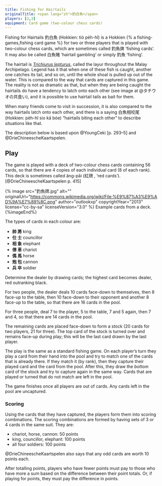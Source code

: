 ```yaml
---
title: Fishing for Hairtails
originalTitle: <span lang="zh">釣白魚</span>
players: [2,3]
equipment: Card game (two-colour chess cards)
---
```


<p class="lead">
Fishing for Hairtails <span lang="zh-Hant">釣白魚</span> (Hokkien: <span lang="nan-Latn">tiò pe̍h-hî</span>) is a Hokkien {% a fishing-games,fishing card game %} for two or three players that is played with two-colour chess cards, which are sometimes called <span lang="zh-Hant">釣魚牌</span> ‘fishing cards’.  It may also be called <span lang="zh-Hant">白魚賭</span> ‘hairtail gambling’ or simply <span lang="zh-Hant">釣魚</span> ‘fishing’.
</p>

<!-- excerpt -->

The hairtail is [<cite>Trichiurus lepturus</cite>,](https://en.wikipedia.org/wiki/Largehead_hairtail) called the <span lang="ms">layur</span> throughout the Malay Archipelago. Legend has it that when one of these fish is caught, another one catches its tail, and so on, until the whole shoal is pulled up out of the water. This is compared to the way that cards are captured in this game. The reality is not as dramatic as that, but when they are being caught the hairtails do have a tendency to latch onto each other (see image at @タチウオの共食い), and it is possible to use hairtail tails as bait for them.

When many friends come to visit in succession, it is also compared to the way hairtails latch onto each other, and there is a saying <span lang="zh-Hant">白魚相咬尾</span> (Hokkien: <span lang="nan-Latn">pe̍h-hî sio kā bóe</span>) “hairtails biting each other” to describe situations like that.

The description below is based upon @YoungCeki [p. 293–5] and @DrieChineescheKaartspelen.

<!--
Chineesche visschers verhalen vandezen visch dat,wan eréénuiteenschool aandenhoek gevangen isenuithetwater gehaald wordt,denaaste buurman hem onmiddelijk indenstaart bijtenzich mede laat optrekken.Deze handeling plant zich voort door degeheele school en200ge beurt hetdatdevisscher meteenonbeduidend stukje aas,bestaande uiteenmoot vandenzelfden »witten visch"inéénkeer eengroot aantal dier visschen vaugt. Nuheeft deChineesche kaartspeler dievorming vancenaaneenschakeling door den »witten visch "vergeleken metdevorming vanseriën inzijnkaartspel ,en aanééndier spelen dennaam »denwitten visch hengelen “gegeven . Buiten het kaartspel wordt deze hebbelijkheid van den »witten visch" nog gebezigd om te wijzen op een ongewoon groot aantal vrienden, die achtereenvolgens op den zelfdeuntijd een bezoek komen brengen. Het achter elkander binnenkomen der vrieden wordt nl. vergeleken met die reeks witte visschen aan den hengel, en onder een welkemstgroet voegt de gastheer den bezoekers toe: "de witte visschen bitjen elkander in den staart"

Chinese fishermen tell that when one of the school's fish is caught at an angle and taken out of the water, its next neighbour immediately bites its tail and pulls it up with him. This action is repeated throughout the whole school and 200 times the fisherman fishes a large number of fish with an insignificant piece of bait consisting of the same "white fish". Now the Chinese card player has compared the formation of cen links by the "white fish" with the formation of saris in his card game, and has given this game the name "angling the white fish". Outside the card game, the "whitefish's" ability is also used to refer to an unusually large number of friends who come to visit successively at the same time. The arrival of friends one after the other is compared to a series of white fish on a fishing rod, and under a greeting the host adds: "the white fish bit each other in the tail".

Translated with www.DeepL.com/Translator (free version)

-->

<!-- 
一方有難，八方追著啃

釣帶魚時，會發生一種神奇現象。《海錯圖》畫的就是這個場景：一隻帶魚咬鉤後，另一隻會咬住它的尾巴，一起被提出水。

這可不是瞎說的，今天人們釣帶魚時，仍能看到這種奇觀，有時甚至能一次提起三四條帶魚。閩南有漁諺「白魚相咬尾」、「白魚連尾釣」即此。

原文網址：https://kknews.cc/food/mpov422.html

When one side is in trouble, all sides follow

When fishing for striped bass, a magical phenomenon occurs. This is the scene depicted in The Sea of Mistakes, where one striped bass bites the hook and then another bites its tail and is lifted out of the water together.

This is not just nonsense, as people can still see this spectacle when fishing for striped bass today, sometimes even lifting three or four fish at a time. There is a fishing proverb in Minnan that says "white fish bite each other's tails" and "white fish caught with tails".

Original website: https://kknews.cc/food/mpov422.html

Translated with www.DeepL.com/Translator (free version)

-->

## Play

The game is played with a deck of two-colour chess cards containing 56 cards, so that there are 4 copies of each individual card (8 of each rank). This deck is sometimes called <span lang="nan-Latn">âng-pâi</span> (<span lang="zh">紅牌
</span>, ‘red cards’).[@DrieChineescheKaartspelen p. 415]

{% image src="釣魚牌.jpg" alt="" 
    originalUrl="https://commons.wikimedia.org/wiki/File:%E9%87%A3%E9%AD%9A%E7%89%8C.png"
    author="outlookxp" copyrightYear="2013"
    license="cc-by-sa" licenseVersion="3.0" %}
Example cards from a deck.
{%imageEnd%}

The types of cards in each colour are:

<ul class="columnar">
<li><b><span lang="zh-Hant" class="red">帥</span> <span lang="zh-Hant">將</span></b> king
<li><b><span lang="zh-Hant" class="red">仕</span> <span lang="zh-Hant">士</span></b> councillor
<li><b><span lang="zh-Hant" class="red">相</span> <span lang="zh-Hant">象</span></b> elephant
<li><b><span lang="zh-Hant" class="red">俥</span> <span lang="zh-Hant">車</span></b> chariot
<li><b><span lang="zh-Hant" class="red">傌</span> <span lang="zh-Hant">馬</span></b> horse
<li><b><span lang="zh-Hant" class="red">炮</span> <span lang="zh-Hant">包</span></b> cannon
<li><b><span lang="zh-Hant" class="red">兵</span> <span lang="zh-Hant">卒</span></b> soldier
</ul>

Determine the dealer by drawing cards; the highest card becomes dealer, red outranking black.

For two people, the dealer deals 10 cards face-down to themselves, then 8 face-up to the table, then 10 face-down to their opponent and another 8 face-up to the table, so that there are 16 cards in the pool.

For three people, deal 7 to the player, 5 to the table, 7 and 5 again, then 7 and 4, so that there are 14 cards in the pool.

The remaining cards are placed face-down to form a stock (20 cards for two players, 21 for three). The top card of the stock is turned over and remains face-up during play; this will be the last card drawn by the last player.

The play is the same as a standard fishing game. On each player’s turn they play a card from their hand into the pool and try to match one of the cards that is already there. If they match it (by rank), then they capture their played card and the card from the pool. After this, they draw the _bottom_ card of the stock and try to capture again in the same way. Cards that are played or turned that do not match are left in the pool.

The game finishes once all players are out of cards. Any cards left in the pool are uncaptured.

### Scoring

Using the cards that they have captured, the players form them into scoring combinations. The scoring combinations are formed by having sets of 3 or 4 cards in the same suit. They are:

- chariot, horse, cannon: 50 points
- king, councillor, elephant: 100 points
- all four soldiers: 100 points

@DrieChineescheKaartspelen also says that any odd cards are worth 10 points each.

After totalling points, players who have fewer points must pay to those who have more a sum based on the difference between their point totals. Or, if playing for points, they must pay the difference in points.
